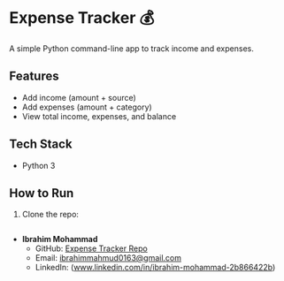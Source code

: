 # Expense Tracker 💰
A simple Python command-line app to track income and expenses.

## Features
- Add income (amount + source)
- Add expenses (amount + category)
- View total income, expenses, and balance

## Tech Stack
- Python 3

## How to Run
1. Clone the repo:
   ```bash## 👤 Author
- **Ibrahim Mohammad**  
  - GitHub: [Expense Tracker Repo](https://github.com/ibrahimmahmud0613-art/Expense-tracker)  
  - Email: ibrahimmahmud0163@gmail.com 
  - LinkedIn: (www.linkedin.com/in/ibrahim-mohammad-2b866422b)
    
